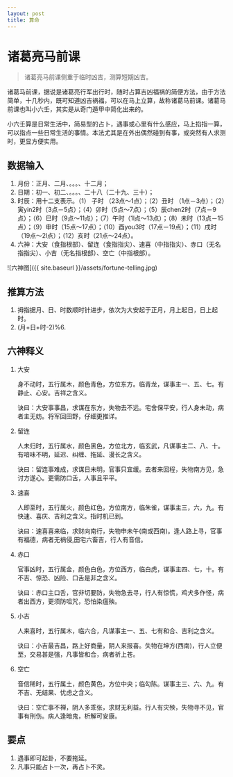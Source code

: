 ```yaml
---
layout: post
title: 算命
---
```


# 诸葛亮马前课

>诸葛亮马前课侧重于临时凶吉，测算短期凶吉。

诸葛马前课，据说是诸葛亮行军出行时，随时占算吉凶福祸的简便方法，由于方法简单，十几秒内，既可知道凶吉祸福，可以在马上立算，故称诸葛马前课。诸葛马前课也叫小六壬，其实是从奇门遁甲中简化出来的。

小六壬算是日常生活中，简易型的占卜，遇事或心里有什么感应，马上掐指一算，可以指点一些日常生活的事情。本法尤其是在外出偶然碰到有事，或突然有人求测时，更显方便实用。

## 数据输入

1. 月份：正月、二月、。。。、十二月；
2. 日期：初一、初二、。。。、二十八（二十九、三十）；
3. 时辰：用十二支表示。（1） 子时 （23点～1点）；（2）丑时 （1点－3点）；（2）寅yin2时（3点－5点）；（4）卯时（5点～7点）；（5）辰chen2时（7点－9点）；（6）巳时（9点～11点）；（7）午时（1l点～13点）；（8）未时（13点－15点）；（9）申时（15点～17点）；（10）酉you3时（17点－19点）；（11）戌时（19点～2l点）；（12）亥时（21点～24点）。
4. 六神：大安（食指根部）、留连（食指指尖）、速喜（中指指尖）、赤口（无名指指尖）、小吉（无名指根部）、空亡（中指根部）。

![六神图]({{ site.baseurl }}/assets/fortune-telling.jpg)

## 推算方法

1. 拇指据月、日、时数顺时针进步，依次为大安起于正月，月上起日，日上起时。
2. (月+日+时-2)%6.

## 六神释义

1. 大安

   身不动时，五行属木，颜色青色，方位东方。临青龙，谋事主一、五、七。有静止、心安。吉祥之含义。

   诀曰：大安事事昌，求谋在东方，失物去不远。宅舍保平安，行人身未动，病者主无妨。将军回田野，仔细更推详。
2. 留连

   人未归时，五行属水，颜色黑色，方位北方，临玄武，凡谋事主二、八、十。有喑味不明，延迟、纠缠、拖延、漫长之含义。

   诀曰：留连事难成，求谋日未明，官事只宜缓。去者来回程，失物南方见，急讨方遂心。更需防口舌，人事且平平。
3. 速喜

   人即至时，五行属火，颜色红色，方位南方，临朱雀，谋事主三，六，九。有快速、喜庆、吉利之含义。指时机已到。

   诀曰：速喜喜来临，求财向南行，失物申未午(南或西南)。逢人路上寻，官事有福德，病者无祸侵,田宅六畜吉，行人有音信。
4. 赤口

   官事凶时，五行属金，颜色白色，方位西方，临白虎，谋事主四、七，十。有不吉、惊恐、凶险、口舌是非之含义。

   诀曰：赤口主口舌，官非切要防，失物急去寻，行人有惊慌，鸡犬多作怪，病者出西方，更须防咀咒，恐怕染瘟殃。
5. 小吉

   人来喜时，五行属木，临六合，凡谋事主一、五、七有和合、吉利之含义。

   诀曰：小吉最吉昌，路上好商量，阴人来报喜。失物在坤方(西南)，行人立便至，交易甚是强，凡事皆和合，病者祈上苍。
6. 空亡

   音信稀时，五行属土，颜色黄色，方位中央；临勾陈。谋事主三、六、九。有不吉、无结果、忧虑之含义。

   诀曰：空亡事不禅，阴人多乖张，求财无利益。行人有灾殃，失物寻不见，官事有刑伤。病人逢暗鬼，析解可安康。

## 要点

1. 遇事即可起卦，不要拖延。
2. 凡事只能占卜一次，再占卜不灵。
